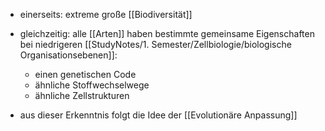 - einerseits: extreme große [[Biodiversität]]
- gleichzeitig: alle [[Arten]] haben bestimmte gemeinsame Eigenschaften bei niedrigeren [[StudyNotes/1. Semester/Zellbiologie/biologische Organisationsebenen]]:
	- einen genetischen Code
	- ähnliche Stoffwechselwege
	- ähnliche Zellstrukturen 

- aus dieser Erkenntnis folgt die Idee der [[Evolutionäre Anpassung]]
